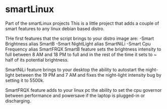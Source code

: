 # smartLinux
Part of the smartLinux projects
This is a little project that adds a couple of smart features to any linux debian based distro.

THe first features that the script brings to your distro image are:
                                                                    -Smart Brightness alias SmartB
                                                                    -Smart NightLight alias SmartNiLi
                                                                    -Smart Cpu Frequency alias SmartFRQX
SmartB feature sets the brightness intensity to full between 8 AM and 18 PM to full and in the rest of the time it sets to ~ half of its potential brightness.

SmartNiLi feature brings to your desktop the ability to autostart the night-light between the 19 PM and 7 AM and fixes the night-light intensity bug by setting it to 5500k.

SmartFRQX feature adds to your linux pc the ability to set the cpu governor between performance and powersave if the laptop is plugged-in or discharging.
